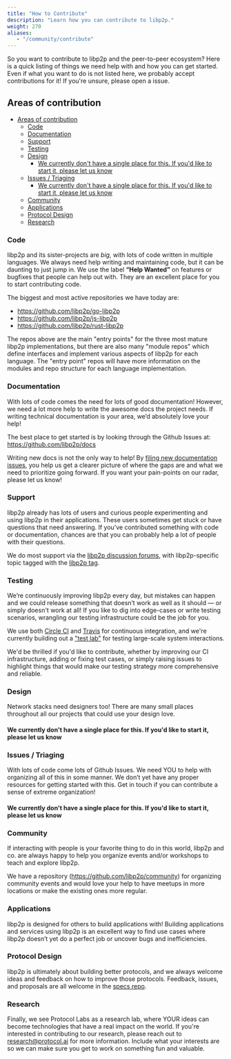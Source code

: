 ```yaml
---
title: "How to Contribute"
description: "Learn how you can contribute to libp2p."
weight: 270
aliases:
   - "/community/contribute"
---
```


So you want to contribute to libp2p and the peer-to-peer ecosystem? Here is a quick listing
of things we need help with and how you can get started. Even if what you want
to do is not listed here, we probably accept contributions for it! If you're
unsure, please open a issue.

## Areas of contribution

- [Areas of contribution](#areas-of-contribution)
  - [Code](#code)
  - [Documentation](#documentation)
  - [Support](#support)
  - [Testing](#testing)
  - [Design](#design)
    - [We currently don't have a single place for this. If you'd like to start it, please let us know](#we-currently-dont-have-a-single-place-for-this-if-youd-like-to-start-it-please-let-us-know)
  - [Issues / Triaging](#issues--triaging)
    - [We currently don't have a single place for this. If you'd like to start it, please let us know](#we-currently-dont-have-a-single-place-for-this-if-youd-like-to-start-it-please-let-us-know-1)
  - [Community](#community)
  - [Applications](#applications)
  - [Protocol Design](#protocol-design)
  - [Research](#research)

### Code

libp2p and its sister-projects are *big,* with lots of code written in
multiple languages. We always need help writing and maintaining code, but it
can be daunting to just jump in. We use the label **“Help Wanted”** on features
or bugfixes that people can help out with. They are an excellent place for you
to start contributing code.

The biggest and most active repositories we have today are:

- https://github.com/libp2p/go-libp2p
- https://github.com/libp2p/js-libp2p
- https://github.com/libp2p/rust-libp2p

The repos above are the main "entry points" for the three most mature libp2p
implementations, but there are also many "module repos" which define interfaces
and implement various aspects of libp2p for each language. The "entry point"
repos will have more information on the modules and repo structure for each
language implementation.

### Documentation

With lots of code comes the need for lots of good documentation! However, we
need a lot more help to write the awesome docs the project needs. If writing
technical documentation is your area, we’d absolutely love your help!

The best place to get started is by looking through the Github Issues at:
https://github.com/libp2p/docs

Writing new docs is not the only way to help! By
[filing new documentation issues](https://github.com/libp2p/docs/issues/new),
you help us get a clearer picture of where the gaps are and what we need to
prioritize going forward. If you want your pain-points on our radar, please
let us know!

### Support

libp2p already has lots of users and curious people experimenting and using
libp2p in their applications. These users sometimes get stuck or have questions
that need answering. If you’ve contributed something with code or documentation,
chances are that you can probably help a lot of people with their questions.

We do most support via the [libp2p discussion forums](https://discuss.libp2p.io/), with
libp2p-specific topic tagged with the [libp2p tag](https://discuss.ipfs.io/tags/libp2p).

### Testing

We’re continuously improving libp2p every day, but mistakes can happen and we
could release something that doesn’t work as well as it should — or simply doesn't
work at all! If you like to dig into edge-cases or write testing scenarios,
wrangling our testing infrastructure could be the job for you.

We use both [Circle CI](https://circleci.com/) and [Travis](https://travis-ci.org/)
for continuous integration, and we're currently building out a
["test lab"](https://github.com/libp2p/testlab) for testing large-scale system
interactions.

We'd be thrilled if you'd like to contribute, whether by improving our CI
infrastructure, adding or fixing test cases, or simply raising issues to
highlight things that would make our testing strategy more comprehensive and
reliable.

### Design

Network stacks need designers too! There are many small places throughout all
our projects that could use your design love.

#### We currently don't have a single place for this. If you'd like to start it, please let us know

### Issues / Triaging

With lots of code come lots of Github Issues. We need YOU to help with
organizing all of this in some manner. We don’t yet have any proper resources
for getting started with this. Get in touch if you can contribute a sense of
extreme organization!

#### We currently don't have a single place for this. If you'd like to start it, please let us know

### Community

If interacting with people is your favorite thing to do in this world, libp2p and
co. are always happy to help you organize events and/or workshops to teach and
explore libp2p.

We have a repository (https://github.com/libp2p/community) for organizing
community events and would love your help to have meetups in more locations or
make the existing ones more regular.

### Applications

libp2p is designed for others to build applications with! Building
applications and services using libp2p is an excellent way to find use cases
where libp2p doesn’t yet do a perfect job or uncover bugs and inefficiencies.

### Protocol Design

libp2p is ultimately about building better protocols, and we always welcome ideas
and feedback on how to improve those protocols. Feedback, issues, and
proposals are all welcome in the [specs repo](https://github.com/libp2p/specs).

### Research

Finally, we see Protocol Labs as a research lab, where YOUR ideas can become
technologies that have a real impact on the world. If you're interested in
contributing to our research, please reach out to research@protocol.ai for
more information. Include what your interests are so we can make sure you get to
work on something fun and valuable.
